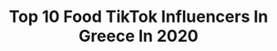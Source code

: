 ---
title: Top 10 Food TikTok Influencers In Greece In 2020
description: >-
  Find top food TikTok influencers in Greece in 2020. Most popular hashtags: #fyp #tiktok #food #greece.
platform: TikTok
hits: 18
text_top: See the top-rated TikTok influencers on inBeat.
text_bottom: Our database has 18 TikTok influencers like this in Greece for you to work with.
profiles:
  - username: "grigoris.apostolou"
    fullname: >-
      Γρηγόρης Αποστόλου
    bio: >-
      Private Chef 👨‍🍳 Menu Developer 📜 Food Blogger 🍽 Sushi 🍣 Italian 🍝
    location: "Greece"
    followers: 2590
    engagement: 626
    commentsToLikes: 0.042303
    id: ckb9kyvp6d73h0j23r46aw7mx
    verified: false
    hashtags: "#houseoftiktok, #menoumekouzina, #foodporn, #menoumespiti"
  - username: "akis_petretzikis"
    fullname: >-
      Akis Petretzikis
    bio: >-
      Greek chef addicted to food and fun 😎
    location: "Greece"
    followers: 155800
    engagement: 780
    commentsToLikes: 0.013943
    id: ckafud5vn9wye0i787geov7ga
    verified: true
    hashtags: "#christmas, #video, #funny, #chef"
  - username: "faymantzik"
    fullname: >-
      Fay Mantzika
    bio: >-
      I mainly obsess over car rides, dogs, skies, the moon and food.
    location: "Greece"
    followers: 2335
    engagement: 694
    commentsToLikes: 0.016956
    id: ck9euj2kodu6a0j78l9bg0vdj
    verified: false
    hashtags: "#athens, #viral, #foryou, #fyp"
  - username: "limechili"
    fullname: >-
      Prammatias_Ck
    bio: >-
      🌶 GreekChef 🌶 ASMR videos CEO OF This is the result! ⬇️ SUB to my YT
    location: "Greece"
    followers: 185000
    engagement: 996
    commentsToLikes: 0.017184
    id: ckauptv6zuxg50j23k71ny0k6
    verified: false
    hashtags: "#saladtime, #cookme, #uk, #24"
  - username: "chloexlifestyle"
    fullname: >-
      𝔠 𝔥 𝔩 𝔬 𝔢 🐉
    bio: >-
      stay positive bro :) 📧chloexlifestyle@gmail.com only for business collabs👆🏻
    location: "Greece"
    followers: 2693
    engagement: 3440
    commentsToLikes: 0.179115
    id: ckbabf7fe40gn0j231a599f8n
    verified: false
    hashtags: "#houseoftiktok, #viral, #closeup, #glossier"
  - username: "eleonora_gk"
    fullname: >-
      🏝 Eleonora 🏝
    bio: >-
      🇬🇷 Greek 🐶 Mother of Romeo Instagram • @eleonora_gk Youtube • Eleonora 💜_💜
    location: "Greece"
    followers: 51100
    engagement: 1769
    commentsToLikes: 0.016484
    id: ckcp8xffbe4u00j23hp4ea068
    verified: false
    hashtags: "#comedy, #happy, #greektv, #dogsoftiktok"
  - username: "anwarnzamba"
    fullname: >-
      Anwar N. Zamba
    bio: >-
      Natural born Dreamer Lucid Lifestyle 👨🏾‍🎨•|•🧙🏾‍♂️
    location: "Greece"
    followers: 11200
    engagement: 456
    commentsToLikes: 0.133562
    id: cka0wpy3i3xya0i7887jvvetx
    verified: false
    hashtags: "#questiontok, #zambamedia, #zamba, #raptok"
  - username: "loukiasioupi"
    fullname: >-
      Loukia Sioupi
    bio: >-
      Fashion design-styling
    location: "Greece"
    followers: 11300
    engagement: 596
    commentsToLikes: 0.030806
    id: cka84j8bdu2vk0i78vm9fmjkd
    verified: false
    hashtags: "#iliaspsinakis, #funny, #psinakis, #fanislabropoulos"
  - username: "lennertwolfs"
    fullname: >-
      DJ Lennert Wolfs 
    bio: >-
      DJ / VLOGGER from🇧🇪 🔥🎧 played at Tomorrowland NIEUWE VLOG ONLINE:
    location: "Greece"
    followers: 11200
    engagement: 1045
    commentsToLikes: 0.035804
    id: ck8ae2u5k9bn10j78tewnsm1r
    verified: false
    hashtags: "#belgie, #djmix, #dj, #remix"
  - username: "fipsterr"
    fullname: >-
      Fipsterr
    bio: >-
      I don’t know what I’m doing here! 🤷🏼‍♂️ From Greece🇬🇷
    location: "Greece"
    followers: 15300
    engagement: 753
    commentsToLikes: 0.015324
    id: ckb9iwggy9m8i0j2389675xhj
    verified: false
    hashtags: "#greektiktok, #fyp, #foru, #forupage"
---